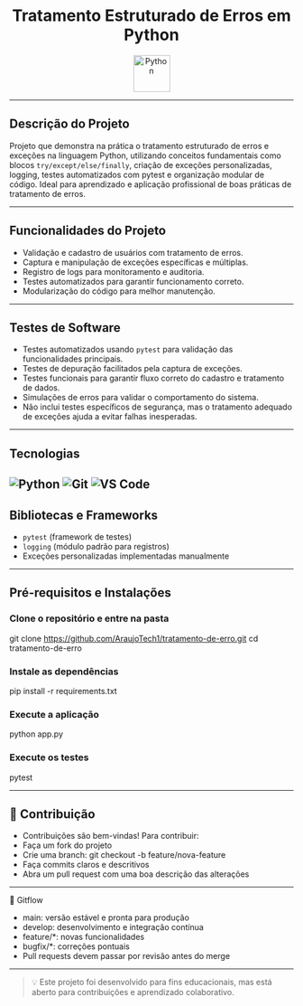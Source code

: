 <div align="center">

# Tratamento Estruturado de Erros em Python


<img src="https://techstack-generator.vercel.app/python-icon.svg" alt="Python" width="65" height="65" />

</div>

---

## Descrição do Projeto

Projeto que demonstra na prática o tratamento estruturado de erros e exceções na linguagem Python, utilizando conceitos fundamentais como blocos `try/except/else/finally`, criação de exceções personalizadas, logging, testes automatizados com pytest e organização modular de código. Ideal para aprendizado e aplicação profissional de boas práticas de tratamento de erros.

---

## Funcionalidades do Projeto

- Validação e cadastro de usuários com tratamento de erros.
- Captura e manipulação de exceções específicas e múltiplas.
- Registro de logs para monitoramento e auditoria.
- Testes automatizados para garantir funcionamento correto.
- Modularização do código para melhor manutenção.

---

## Testes de Software

- Testes automatizados usando `pytest` para validação das funcionalidades principais.
- Testes de depuração facilitados pela captura de exceções.
- Testes funcionais para garantir fluxo correto do cadastro e tratamento de dados.
- Simulações de erros para validar o comportamento do sistema.
- Não inclui testes específicos de segurança, mas o tratamento adequado de exceções ajuda a evitar falhas inesperadas.

---

## Tecnologias 
![Python](https://img.shields.io/badge/Python-blue?style=flat&logo=python&logoColor=white)
![Git](https://img.shields.io/badge/Git-blue?style=flat&logo=git&logoColor=white)
![VS Code](https://img.shields.io/badge/VS%20Code-blue?style=flat&logo=visual-studio-code&logoColor=white)
---

## Bibliotecas e Frameworks

- `pytest` (framework de testes)
- `logging` (módulo padrão para registros)
- Exceções personalizadas implementadas manualmente

---

## Pré-requisitos e Instalações

### Clone o repositório e entre na pasta
git clone https://github.com/AraujoTech1/tratamento-de-erro.git
cd tratamento-de-erro

### Instale as dependências
pip install -r requirements.txt

### Execute a aplicação
python app.py

### Execute os testes
pytest

---

## 🤝 Contribuição

- Contribuições são bem-vindas! Para contribuir:
- Faça um fork do projeto
- Crie uma branch:
git checkout -b feature/nova-feature
- Faça commits claros e descritivos
- Abra um pull request com uma boa descrição das alterações

---

🚦 Gitflow
- main: versão estável e pronta para produção
- develop: desenvolvimento e integração contínua
- feature/*: novas funcionalidades
- bugfix/*: correções pontuais
- Pull requests devem passar por revisão antes do merge



---

> 💡 Este projeto foi desenvolvido para fins educacionais, mas está aberto para contribuições e aprendizado colaborativo.
